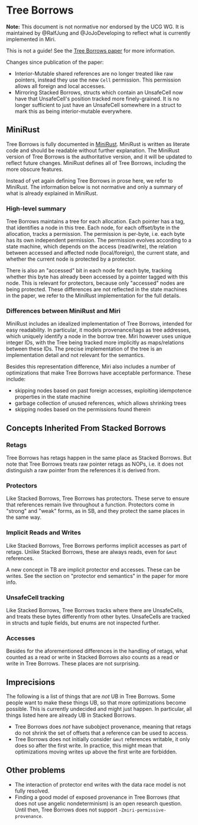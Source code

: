 # Tree Borrows

**Note:** This document is not normative nor endorsed by the UCG WG.  It is maintained by @RalfJung and @JoJoDeveloping to reflect what is currently implemented in Miri.

This is not a guide! See the [Tree Borrows paper](https://plf.inf.ethz.ch/research/pldi25-tree-borrows.html) for more information.

Changes since publication of the paper:

* Interior-Mutable shared references are no longer treated like raw pointers, instead they use the new `Cell` permission. This permission allows all foreign and local accesses.
* Mirroring Stacked Borrows, structs which contain an UnsafeCell now have that UnsafeCell's position tracked more finely-grained. It is no longer sufficient to just have an UnsafeCell somewhere in a struct to mark this as being interior-mutable everywhere.

## MiniRust

Tree Borrows is fully documented in [MiniRust](https://github.com/minirust/minirust/tree/master/spec/mem/tree_borrows). MiniRust is written as literate code and should be readable without further explanation. The MiniRust version of Tree Borrows is the authoritative version, and it will be updated to reflect future changes. MiniRust defines all of Tree Borrows, including the more obscure features.

Instead of yet again defining Tree Borrows in prose here, we refer to MiniRust. The information below is not normative and only a summary of what is already explained in MiniRust.


### High-level summary
Tree Borrows maintains a tree for each allocation. Each pointer has a tag, that identifies a node in this tree.
Each node, for each offset/byte in the allocation, tracks a permission. The permission is per-byte, i.e. each byte has its own independent permission.
The permission evolves according to a state machine, which depends on the access (read/write), the relation between accessed and affected node (local/foreign), the current state, and whether the current node is protected by a protector.

There is also an "accessed" bit in each node for each byte, tracking whether this byte has already been accessed by a pointer tagged with this node.
This is relevant for protectors, because only "accessed" nodes are being protected.
These differences are not reflected in the state machines in the paper, we refer to the MiniRust implementation for the full details.


### Differences between MiniRust and Miri
MiniRust includes an idealized implementation of Tree Borrows, intended for easy readability.
In particular, it models provenance/tags as tree addresses, which uniquely identify a node in the borrow tree. Miri however uses unique integer IDs, with the Tree being tracked more implicitly as maps/relations between these IDs. The precise implementation of the tree is an implementation detail and not relevant for the semantics.

Besides this representation difference, Miri also includes a number of optimizations that make Tree Borrows have acceptable performance. These include:
* skipping nodes based on past foreign accesses, exploiting idempotence properties in the state machine
* garbage collection of unused references, which allows shrinking trees
* skipping nodes based on the permissions found therein

## Concepts Inherited From Stacked Borrows

### Retags
Tree Borrows has retags happen in the same place as Stacked Borrows. But note that Tree Borrows treats raw pointer retags as NOPs, i.e. it does not distinguish a raw pointer from the references it is derived from.

### Protectors
Like Stacked Borrows, Tree Borrows has protectors. These serve to ensure that references remain live throughout a function. Protectors come in "strong" and "weak" forms, as in SB, and they protect the same places in the same way.

### Implicit Reads and Writes
Like Stacked Borrows, Tree Borrows performs implicit accesses as part of retags. Unlike Stacked Borrows, these are always reads, even for `&mut` references.

A new concept in TB are implicit protector end accesses. These can be writes. See the section on "protector end semantics" in the paper for more info.

### UnsafeCell tracking
Like Stacked Borrows, Tree Borrows tracks where there are UnsafeCells, and treats these bytes differently from other bytes. UnsafeCells are tracked in structs and tuple fields, but enums are not inspected further.

### Accesses
Besides for the aforementioned differences in the handling of retags, what counted as a read or write in Stacked Borrows also counts as a read or write in Tree Borrows. These places are not surprising.

## Imprecisions

The following is a list of things that are _not_ UB in Tree Borrows. Some people want to make these things UB, so that more optimizations become possible. This is currently undecided and might just happen. In particular, all things listed here are already UB in Stacked Borrows.

* Tree Borrows does _not_ have subobject provenance, meaning that retags do not shrink the set of offsets that a reference can be used to access.
* Tree Borrows does not initially consider `&mut` references writable, it only does so after the first write. In practice, this might mean that optimizations moving writes up above the first write are forbidden.

## Other problems
* The interaction of protector end writes with the data race model is not fully resolved.
* Finding a good model of exposed provenance in Tree Borrows (that does not use angelic nondeterminism) is an open research question. Until then, Tree Borrows does not support `-Zmiri-permissive-provenance`.
